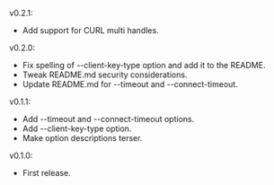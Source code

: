 v0.2.1:
  * Add support for CURL multi handles.

v0.2.0:
  * Fix spelling of --client-key-type option and add it to the README.
  * Tweak README.md security considerations.
  * Update README.md for --timeout and --connect-timeout.

v0.1.1:
  * Add --timeout and --connect-timeout options.
  * Add --client-key-type option.
  * Make option descriptions terser.

v0.1.0:
  * First release.
